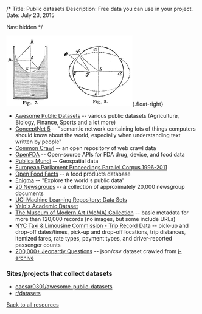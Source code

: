 /*
Title: Public datasets
Description: Free data you can use in your project.
Date: July 23, 2015

Nav: hidden
*/

![Hydraulics diagrams](/content/images/illustrations/hydraulics-diagrams.jpg){.float-right}


- [Awesome Public Datasets](https://github.com/caesar0301/awesome-public-datasets) -- various public datasets (Agriculture, Biology, Finance, Sports and a lot more)
- [ConceptNet 5](http://conceptnet5.media.mit.edu/) -- "semantic network containing lots of things computers should know about the world, especially when understanding text written by people"
- [Common Crawl](http://commoncrawl.org/) -- an open repository of web crawl data
- [OpenFDA](https://open.fda.gov/) -- Open-source APIs for FDA drug, device, and food data
- [Publica Mundi](http://www.publicamundi.eu/) -- Geospatial data
- [European Parliament Proceedings Parallel Corpus 1996-2011](http://www.statmt.org/europarl/)
- [Open Food Facts](http://world.openfoodfacts.org/) -- a food products database
- [Enigma](http://enigma.io/) -- "Explore the world's public data"
- [20 Newsgroups](http://qwone.com/~jason/20Newsgroups/) -- a collection of approximately 20,000 newsgroup documents
- [UCI Machine Learning Repository: Data Sets](https://archive.ics.uci.edu/ml/datasets.html)
- [Yelp's Academic Dataset](https://www.yelp.com/academic_dataset)
- [The Museum of Modern Art (MoMA) Collection](https://github.com/MuseumofModernArt/collection) -- basic metadata for more than 120,000 records (no images, but some include URLs)
- [NYC Taxi & Limousine Commission - Trip Record Data](http://www.nyc.gov/html/tlc/html/about/trip_record_data.shtml) -- pick-up and drop-off dates/times, pick-up and drop-off locations, trip distances, itemized fares, rate types, payment types, and driver-reported passenger counts
- [200,000+ Jeopardy Questions](https://www.reddit.com/r/datasets/comments/1uyd0t/200000_jeopardy_questions_in_a_json_file) -- json/csv dataset crawled from [j-archive](http://www.j-archive.com)

### Sites/projects that collect datasets

- [caesar0301/awesome-public-datasets](https://github.com/caesar0301/awesome-public-datasets)
- [r/datasets](https://www.reddit.com/r/datasets/)

[Back to all resources](/resources)